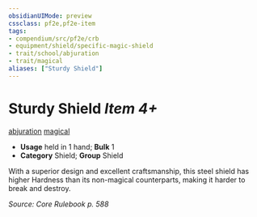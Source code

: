 ```yaml
---
obsidianUIMode: preview
cssclass: pf2e,pf2e-item
tags:
- compendium/src/pf2e/crb
- equipment/shield/specific-magic-shield 
- trait/school/abjuration
- trait/magical
aliases: ["Sturdy Shield"]
---
```

# Sturdy Shield *Item 4+*  
[abjuration](abjuration.md)  [magical](magical.md)  

- **Usage** held in 1 hand; **Bulk** 1
- **Category** Shield; **Group** Shield 

With a superior design and excellent craftsmanship, this steel shield has higher Hardness than its non-magical counterparts, making it harder to break and destroy.

*Source: Core Rulebook p. 588*